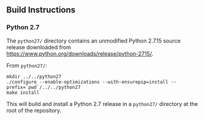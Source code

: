 ## Build Instructions

### Python 2.7

The `python27/` directory contains an unmodified Python 2.7.15 source release downloaded from https://www.python.org/downloads/release/python-2715/.

From `python27/`:

    mkdir ../../python27
    ./configure --enable-optimizations --with-ensurepip=install --prefix=`pwd`/../../python27
    make install

This will build and install a Python 2.7 release in a `python27/` directory at the root of the repository.
